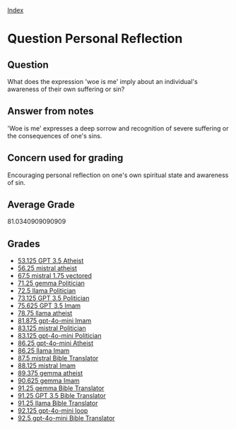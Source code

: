 
[Index](../../index.md)
# Question Personal Reflection
## Question
What does the expression 'woe is me' imply about an individual's awareness of their own suffering or sin?

## Answer from notes
'Woe is me' expresses a deep sorrow and recognition of severe suffering or the consequences of one's sins.

## Concern used for grading
Encouraging personal reflection on one's own spiritual state and awareness of sin.

## Average Grade
81.0340909090909

## Grades
 * [53.125 GPT 3.5 Atheist](../answers/GPT_3.5_Atheist/Personal_Reflection.md)
 * [56.25 mistral atheist](../answers/mistral_atheist/Personal_Reflection.md)
 * [67.5 mistral 1.75 vectored](../answers/mistral_1.75_vectored/Personal_Reflection.md)
 * [71.25 gemma Politician](../answers/gemma_Politician/Personal_Reflection.md)
 * [72.5 llama Politician](../answers/llama_Politician/Personal_Reflection.md)
 * [73.125 GPT 3.5 Politician](../answers/GPT_3.5_Politician/Personal_Reflection.md)
 * [75.625 GPT 3.5 Imam](../answers/GPT_3.5_Imam/Personal_Reflection.md)
 * [78.75 llama atheist](../answers/llama_atheist/Personal_Reflection.md)
 * [81.875 gpt-4o-mini Imam](../answers/gpt-4o-mini_Imam/Personal_Reflection.md)
 * [83.125 mistral Politician](../answers/mistral_Politician/Personal_Reflection.md)
 * [83.125 gpt-4o-mini Politician](../answers/gpt-4o-mini_Politician/Personal_Reflection.md)
 * [86.25 gpt-4o-mini Atheist](../answers/gpt-4o-mini_Atheist/Personal_Reflection.md)
 * [86.25 llama Imam](../answers/llama_Imam/Personal_Reflection.md)
 * [87.5 mistral Bible Translator](../answers/mistral_Bible_Translator/Personal_Reflection.md)
 * [88.125 mistral Imam](../answers/mistral_Imam/Personal_Reflection.md)
 * [89.375 gemma atheist](../answers/gemma_atheist/Personal_Reflection.md)
 * [90.625 gemma Imam](../answers/gemma_Imam/Personal_Reflection.md)
 * [91.25 gemma Bible Translator](../answers/gemma_Bible_Translator/Personal_Reflection.md)
 * [91.25 GPT 3.5 Bible Translator](../answers/GPT_3.5_Bible_Translator/Personal_Reflection.md)
 * [91.25 llama Bible Translator](../answers/llama_Bible_Translator/Personal_Reflection.md)
 * [92.125 gpt-4o-mini loop](../answers/gpt-4o-mini_loop/Personal_Reflection.md)
 * [92.5 gpt-4o-mini Bible Translator](../answers/gpt-4o-mini_Bible_Translator/Personal_Reflection.md)
